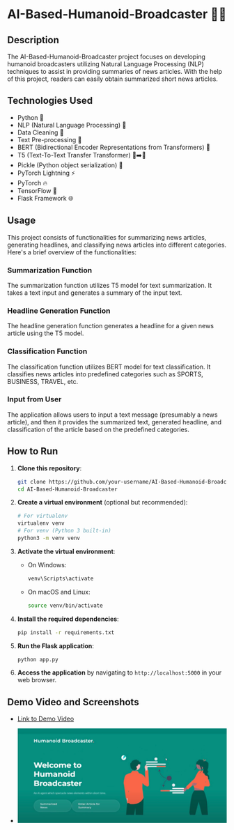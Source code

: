 # AI-Based-Humanoid-Broadcaster 🤖📰

## Description
The AI-Based-Humanoid-Broadcaster project focuses on developing humanoid broadcasters utilizing Natural Language Processing (NLP) techniques to assist in providing summaries of news articles. With the help of this project, readers can easily obtain summarized short news articles.

## Technologies Used
- Python 🐍
- NLP (Natural Language Processing) 📝
- Data Cleaning 🧹
- Text Pre-processing 📑
- BERT (Bidirectional Encoder Representations from Transformers) 🤖
- T5 (Text-To-Text Transfer Transformer) 📝➡️📝
- Pickle (Python object serialization) 🥒
- PyTorch Lightning ⚡
- PyTorch 🔥
- TensorFlow 🧠
- Flask Framework 🌐

## Usage
This project consists of functionalities for summarizing news articles, generating headlines, and classifying news articles into different categories. Here's a brief overview of the functionalities:

### Summarization Function
The summarization function utilizes T5 model for text summarization. It takes a text input and generates a summary of the input text.

### Headline Generation Function
The headline generation function generates a headline for a given news article using the T5 model.

### Classification Function
The classification function utilizes BERT model for text classification. It classifies news articles into predefined categories such as SPORTS, BUSINESS, TRAVEL, etc.

### Input from User
The application allows users to input a text message (presumably a news article), and then it provides the summarized text, generated headline, and classification of the article based on the predefined categories.

## How to Run
1. **Clone this repository**:
    ```bash
    git clone https://github.com/your-username/AI-Based-Humanoid-Broadcaster.git
    cd AI-Based-Humanoid-Broadcaster
    ```

2. **Create a virtual environment** (optional but recommended):
    ```bash
    # For virtualenv
    virtualenv venv
    # For venv (Python 3 built-in)
    python3 -m venv venv
    ```

3. **Activate the virtual environment**:
    - On Windows:
        ```bash
        venv\Scripts\activate
        ```
    - On macOS and Linux:
        ```bash
        source venv/bin/activate
        ```

4. **Install the required dependencies**:
    ```bash
    pip install -r requirements.txt
    ```

5. **Run the Flask application**:
    ```bash
    python app.py
    ```

6. **Access the application** by navigating to `http://localhost:5000` in your web browser.

## Demo Video and Screenshots
- [Link to Demo Video](https://drive.google.com/file/d/1H6cmbNDzyYDqk570vDO0kx99w9cLUSVL/view?usp=sharing)

- ![Screenshot of Website](web_application.jpeg)

